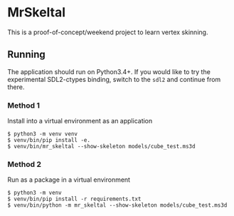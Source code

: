 # MrSkeltal
This is a proof-of-concept/weekend project to learn vertex skinning.

## Running
The application should run on Python3.4+. If you would like to try the experimental SDL2-ctypes binding, switch to the `sdl2` and continue from there.

### Method 1
Install into a virtual environment as an application

    $ python3 -m venv venv
    $ venv/bin/pip install -e.
    $ venv/bin/mr_skeltal --show-skeleton models/cube_test.ms3d

### Method 2
Run as a package in a virtual environment

    $ python3 -m venv
    $ venv/bin/pip install -r requirements.txt
    $ venv/bin/python -m mr_skeltal --show-skeleton models/cube_test.ms3d
